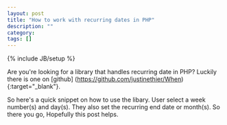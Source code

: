 ```yaml
---
layout: post
title: "How to work with recurring dates in PHP"
description: ""
category: 
tags: []
---
```

{% include JB/setup %}

Are you're looking for a library that handles recurring date in PHP? Luckily there is one on [github] (https://github.com/justinethier/When){:target="_blank"}.

So here's a quick snippet on how to use the libary. User select a week number(s) and day(s). They also set the recurring end date or month(s). So there you go, Hopefully this post helps.

<script src="https://gist.github.com/3616101.js"> </script>